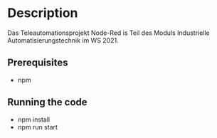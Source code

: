 # Description

Das Teleautomationsprojekt Node-Red is Teil des Moduls Industrielle Automatisierungstechnik im WS 2021.

## Prerequisites

- npm

## Running the code

- npm install
- npm run start


